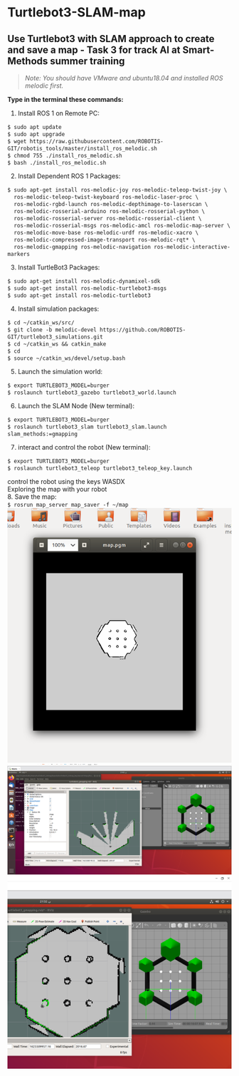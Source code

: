 # Turtlebot3-SLAM-map
## Use Turtlebot3 with SLAM approach to create and save a map - Task 3 for track AI at Smart-Methods summer training

>*Note: You should have VMware and ubuntu18.04 and installed ROS melodic first.*

**Type in the terminal these commands:**

1.	Install ROS 1 on Remote PC:</br>
```
$ sudo apt update
$ sudo apt upgrade
$ wget https://raw.githubusercontent.com/ROBOTIS-GIT/robotis_tools/master/install_ros_melodic.sh
$ chmod 755 ./install_ros_melodic.sh 
$ bash ./install_ros_melodic.sh
```

2. Install Dependent ROS 1 Packages:</br>
```
$ sudo apt-get install ros-melodic-joy ros-melodic-teleop-twist-joy \
  ros-melodic-teleop-twist-keyboard ros-melodic-laser-proc \
  ros-melodic-rgbd-launch ros-melodic-depthimage-to-laserscan \
  ros-melodic-rosserial-arduino ros-melodic-rosserial-python \
  ros-melodic-rosserial-server ros-melodic-rosserial-client \
  ros-melodic-rosserial-msgs ros-melodic-amcl ros-melodic-map-server \
  ros-melodic-move-base ros-melodic-urdf ros-melodic-xacro \
  ros-melodic-compressed-image-transport ros-melodic-rqt* \
  ros-melodic-gmapping ros-melodic-navigation ros-melodic-interactive-markers
```
3.	Install TurtleBot3 Packages:</br>
```
$ sudo apt-get install ros-melodic-dynamixel-sdk
$ sudo apt-get install ros-melodic-turtlebot3-msgs
$ sudo apt-get install ros-melodic-turtlebot3
```
4.	Install simulation packages:</br>
```
$ cd ~/catkin_ws/src/
$ git clone -b melodic-devel https://github.com/ROBOTIS-GIT/turtlebot3_simulations.git
$ cd ~/catkin_ws && catkin_make
$ cd
$ source ~/catkin_ws/devel/setup.bash
```
5. Launch the simulation world:</br>
```
$ export TURTLEBOT3_MODEL=burger
$ roslaunch turtlebot3_gazebo turtlebot3_world.launch
```
6. Launch the SLAM Node (New terminal):</br>
```
$ export TURTLEBOT3_MODEL=burger
$ roslaunch turtlebot3_slam turtlebot3_slam.launch slam_methods:=gmapping
```
7. interact and control the robot (New terminal):</br>
```
$ export TURTLEBOT3_MODEL=burger
$ roslaunch turtlebot3_teleop turtlebot3_teleop_key.launch
```
control the robot using the keys WASDX </br>
Exploring the map with your robot </br>
8. Save the map: </br>
`$ rosrun map_server map_saver -f ~/map`</br>
![map1](save.png)
![map2](control.png)
![map3](map.png)

